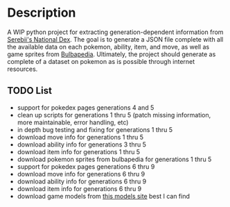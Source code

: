 # Description
A WIP python project for extracting generation-dependent information from [Serebii's National Dex](https://www.serebii.net/pokemon/nationalpokedex.shtml). The goal is to generate a JSON file complete with all the available data on each pokemon, ability, item, and move, as well as game sprites from [Bulbapedia](https://archives.bulbagarden.net/wiki/Category:Game_sprites). Ultimately, the project should generate as complete of a dataset on pokemon as is possible through internet resources.
## TODO List
- support for pokedex pages generations 4 and 5
- clean up scripts for generations 1 thru 5 (patch missing information, more maintainable, error handling, etc)
- in depth bug testing and fixing for generations 1 thru 5
- download move info for generations 1 thru 5
- download ability info for generations 3 thru 5
- download item info for generations 1 thru 5
- download pokemon sprites from bulbapedia for generations 1 thru 5
- support for pokedex pages generations 6 thru 9
- download move info for generations 6 thru 9
- download ability info for generations 6 thru 9
- download item info for generations 6 thru 9
- download game models from [this models site](https://www.models-resource.com/search/?q=pokemon&c=-1&o%5B%5D=g) best I can find